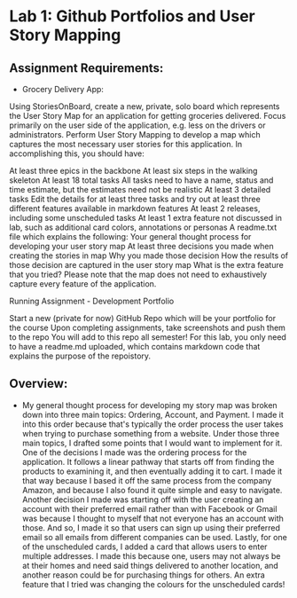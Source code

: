 # Lab 1: Github Portfolios and User Story Mapping

## Assignment Requirements: 
- Grocery Delivery App:

Using StoriesOnBoard, create a new, private, solo board which represents the User Story Map for an application for getting groceries delivered. Focus primarily on the user side of the application, e.g. less on the drivers or administrators. Perform User Story Mapping to develop a map which captures the most necessary user stories for this application. In accomplishing this, you should have:

At least three epics in the backbone
At least six steps in the walking skeleton
At least 18 total tasks
All tasks need to have a name, status and time estimate, but the estimates need not be realistic
At least 3 detailed tasks
Edit the details for at least three tasks and try out at least three different features available in markdown features
At least 2 releases, including some unscheduled tasks
At least 1 extra feature not discussed in lab, such as additional card colors, annotations or personas
A readme.txt file which explains the following:
Your general thought process for developing your user story map
At least three decisions you made when creating the stories in map
Why you made those decision
How the results of those decision are captured in the user story map
What is the extra feature that you tried?
Please note that the map does not need to exhaustively capture every feature of the application.

Running Assignment - Development Portfolio

Start a new (private for now) GitHub Repo which will be your portfolio for the course
Upon completing assignments, take screenshots and push them to the repo
You will add to this repo all semester!
For this lab, you only need to have a readme.md uploaded, which contains markdown code that explains the purpose of the repoistory.

## Overview:

- My general thought process for developing my story map was broken down into three main topics: Ordering, Account, and Payment. I made it into this order because that's typically the order process the user takes when trying to purchase something from a website. Under those three main topics, I drafted some points that I would want to implement for it. One of the decisions I made was the ordering process for the application. It follows a linear pathway that starts off from finding the products to examining it, and then eventually adding it to cart. I made it that way because I based it off the same process from the company Amazon, and because I also found it quite simple and easy to navigate. Another decision I made was starting off with the user creating an account with their preferred email rather than with Facebook or Gmail was because I thought to myself that not everyone has an account with those. And so, I made it so that users can sign up using their preferred email so all emails from different companies can be used. Lastly, for one of the unscheduled cards, I added a card that allows users to enter multiple addresses. I made this because one, users may not always be at their homes and need said things delivered to another location, and another reason could be for purchasing things for others. An extra feature that I tried was changing the colours for the unscheduled cards! 
